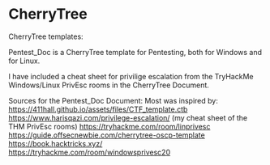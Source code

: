 # CherryTree
CherryTree templates:

Pentest_Doc is a CherryTree template for Pentesting, both for Windows and for Linux.

I have included a cheat sheet for privilige escalation from the TryHackMe Windows/Linux PrivEsc rooms in the CherryTree Document.

Sources for the Pentest_Doc Document:
Most was inspired by: https://411hall.github.io/assets/files/CTF_template.ctb
https://www.harisqazi.com/privilege-escalation/ (my cheat sheet of the THM PrivEsc rooms)
https://tryhackme.com/room/linprivesc
https://guide.offsecnewbie.com/cherrytree-oscp-template
https://book.hacktricks.xyz/
https://tryhackme.com/room/windowsprivesc20
